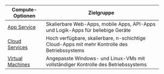 
| Compute-Optionen | Zielgruppe |
| --- | --- |
| [App Service][lnk_app] |Skalierbare Web-Apps, mobile Apps, API-Apps und Logik-Apps für beliebige Geräte |
| [Cloud Services][lnk_cloud] |Hoch verfügbare, skalierbare, n-schichtige Cloud-Apps mit mehr Kontrolle des Betriebssystems |
| [Virtual Machines][lnk_vm] |Angepasste Windows- und Linux-VMs mit vollständiger Kontrolle des Betriebssystems |

[lnk_app]: ../articles/app-service-web/app-service-web-overview.md
[lnk_vm]:../articles/virtual-machines/windows/overview.md
[lnk_cloud]: ../articles/cloud-services/cloud-services-choose-me.md